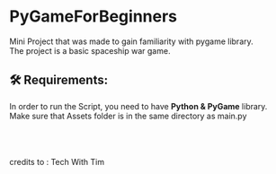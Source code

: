# PyGameForBeginners
Mini Project that was made to gain familiarity with pygame library.<br />
The project is a basic spaceship war game.
<br />

## 🛠️ Requirements:
In order to run the Script, you need to have **Python & PyGame** library.<br />
Make sure that Assets folder is in the same directory as main.py

<br />
<br />
<br />
credits to : Tech With Tim
